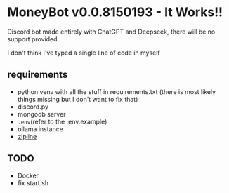# MoneyBot v0.0.8150193 - It Works!!
Discord bot made entirely with ChatGPT and Deepseek, there will be no support provided

I don't think i've typed a single line of code in myself

## requirements
- python venv with all the stuff in requirements.txt (there is most likely things missing but I don't want to fix that)
- discord.py
- mongodb server
- `.env`(refer to the .env.example)
- ollama instance
- [zipline](https://zipline.diced.sh/)

## TODO
- Docker
- fix start.sh